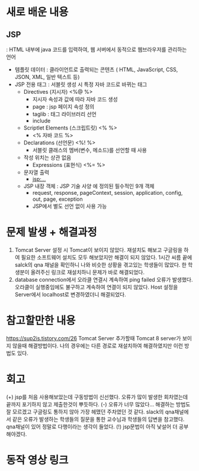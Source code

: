 # 새로 배운 내용
## JSP
  : HTML 내부에 java 코드를 입력하여, 웹 서버에서 동적으로 웹브라우저를 관리하는 언어

- 템플릿 데이터 : 클라이언트로 출력되는 콘텐츠 ( HTML, JavaScript, CSS, JSON, XML, 일반 텍스트 등)
- JSP 전용 태그 : 서블릿 생성 시 특정 자바 코드로 바뀌는 태그
  - Directives (지시자) <%@ %>
      - 지시자 속성과 값에 따라 자바 코드 생성
      - page : jsp 페이지 속성 정의
      - taglib : 태그 라이브러리 선언
      - include
  - Scriptlet Elements (스크립트릿) <% %>
      - <% 자바 코드 %>
  - Declarations (선언문) <%! %>
      - 서블릿 클래스의 멤버(변수, 메소드)를 선언할 때 사용
  - 작성 위치는 상관 없음
      - Expressions (표현식) <%= %>
  - 문자열 출력
      - <jsp:...>
  - JSP 내장 객체 : JSP 기술 사양 에 정의된 필수적인 9개 객체
      - request, response, pageContext, session, application, config, out, page, exception
      - JSP에서 별도 선언 없이 사용 가능

# 문제 발생 + 해결과정
1. Tomcat Server 설정 시 Tomcat이 보이지 않았다. 재설치도 해보고 구글링을 하여 필요한 소프트웨어 설치도 모두 해보았지만 해결이 되지 않았다. 1시간 씨름 끝에 salck의 qna 채널을 확인하니 나와 비슷한 상황을 겪고있는 학생들이 많았다. 한 학생분이 올려주신 링크로 재설치하니 문제가 바로 해결되었다.
2. database connection에서 오라클 연결시 계속하여 ping failed 오류가 발생했다. 오라클이 실행중임에도 불구하고 계속하여 연결이 되지 않았다. Host 설정을 Server에서 localhost로 변경하였더니 해결되었다. 

# 참고할만한 내용
<https://sup2is.tistory.com/26>
Tomcat Server 추가할때 Tomcat 8 server가 보이지 않을때 해결방법이다. 나의 경우에는 다른 경로로 재설치하여 해결하였지만 이런 방법도 있다.


# 회고
(+) jsp를 처음 사용해보았는데 구동방법이 신선했다. 오류가 많이 발생한 회차였는데 끝까지 포기하지 않고 제출한것이 뿌듯하다.
(-) 오류가 너무 많았다... 해결하는 방법도 잘 모르겠고 구글링도 통하지 않아 가장 헤맸던 주차였던 것 같다. slack의 qna채널에서 같은 오류가 발생하는 학생들의 질문을 통한 교수님과 학생들의 답변을 참고했다. qna채널이 있어 정말로 다행이라는 생각이 들었다.
(!) jsp문법이 아직 낯설어 더 공부해야겠다.

# 동작 영상 링크



